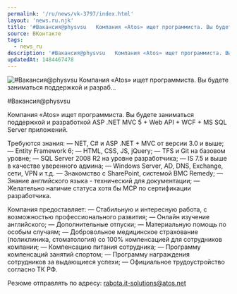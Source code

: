 ```yaml
---
permalink: '/ru/news/vk-3797/index.html'
layout: 'news.ru.njk'
title: '#Вакансия@physvsu   Компания «Atos» ищет программиста. Вы будете заниматься поддержкой и разраб'
source: ВКонтакте
tags:
  - news_ru
description: '#Вакансия@physvsu   Компания «Atos» ищет программиста. Вы будете заниматься поддержкой и разраб…'
updatedAt: 1484467478
---
```

![#Вакансия@physvsu   Компания «Atos» ищет программиста. Вы будете заниматься поддержкой и разраб…](https://sun9-45.userapi.com/impf/c626420/v626420484/3dc53/dpUpu5im7DU.jpg?size=900x600&quality=96&proxy=1&sign=db63cb3f37ff5abb316fc2bdad3b8c3d&c_uniq_tag=9GB52T3iVvevTteSYMCN57t7BwrMXMb20jfIVtP60j0&type=album)

#Вакансия@physvsu

Компания «Atos» ищет программиста. Вы будете заниматься поддержкой и разработкой ASP .NET MVC 5 + Web API + WCF + MS SQL Server приложений.

Требуются знания:
— NET, C# и ASP .NET + MVC от версии 3.0 и выше;
— Entity Framework 6;
— HTML, CSS, JS, jQuery;
— TFS и Git на базовом уровне;
— SQL Server 2008 R2 на уровне разработчика;
— IS 7.5 и выше в качестве уверенного админа;
— Windows Server, AD, DNS, Exchange, сети, VPN и т.д.
— Знакомство с SharePoint, системой BMC Remedy;
— Знание английского языка - технический для документации;
— Желательно наличие статуса хотя бы MCP по сертификации разработчика.

Компания предоставляет:
— Стабильную и интересную работа, с возможностью профессионального развития;
— Онлайн изучение английского;
— Дополнительные отпуски;
— Материальную помощь по особым случаям;
— Добровольное медицинское страхование (поликлиника, стоматология) со 100% компенсацией для сотрудников компании;
— Компенсацию питания сотрудника;
— Программу компенсаций занятий спортом;
— Программу награждения сотрудников за выдающиеся успехи;
— Официальное трудоустройство согласно ТК РФ.

Резюме отправлять по адресу: rabota.it-solutions@atos.net
